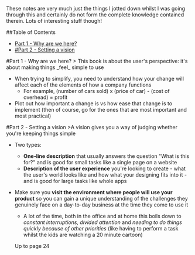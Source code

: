 These notes are very much just the things I jotted down whilst I was going through this and certainly do not form the complete knowledge contained therein. Lots of interesting stuff though!

##Table of Contents
* [Part 1 - Why are we here?](#part1)
* [#Part 2 - Setting a vision](#part2)

<a name="part1"/>
#Part 1 - Why are we here?
> This book is about the user's perspective: it's about making things _feel_ simple to use

* When trying to simplify, you need to understand how your change will affect each of the elements of how a company functions
  * For example, (number of cars sold) x (price of car) - (cost of overhead) = profit
* Plot out how important a change is vs how ease that change is to implement (then of course, go for the ones that are most important and most practical)

<a name="part2"/>
#Part 2 - Setting a vision
>A vision gives you a way of judging whether you're keeping things simple

* Two types:
  * **One-line description** that usually answers the question "What is this for?" and is good for small tasks like a single page on a website
  * **Description of the user experience** you're looking to create - what the user's world looks like and how what your designing fits into it - and is good for large tasks like whole apps
* Make sure you **visit the environment where people will use your product** so you can gain a unique understanding of the challenges they genuinely face on a day-to-day business at the time they come to use it
  * A lot of the time, both in the office and at home this boils down to _constant interruptions, divided attention_ and _needing to do things quickly because of other priorities_ (like having to perform a task whilst the kids are watching a 20 minute cartoon)

  Up to page 24
